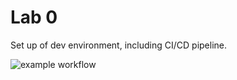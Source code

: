 # Lab 0

Set up of dev environment, including CI/CD pipeline.

![example workflow](https://github.com/corey-buchanan/lab0.git/actions/workflows/main.yml/badge.svg)